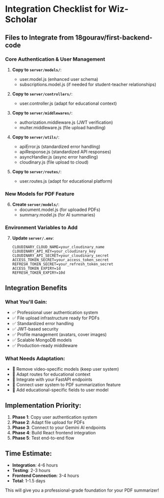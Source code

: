 # Integration Checklist for Wiz-Scholar

## Files to Integrate from 18gourav/first-backend-code

### Core Authentication & User Management
1. **Copy to `server/models/`**:
   - user.model.js (enhanced user schema)
   - subscriptions.model.js (if needed for student-teacher relationships)

2. **Copy to `server/controllers/`**:
   - user.controller.js (adapt for educational context)

3. **Copy to `server/middlewares/`**:
   - authorization.middleware.js (JWT verification)
   - multer.middleware.js (file upload handling)

4. **Copy to `server/utils/`**:
   - apiError.js (standardized error handling)
   - apiResponse.js (standardized API responses)
   - asyncHandler.js (async error handling)
   - cloudinary.js (file upload to cloud)

5. **Copy to `server/routes/`**:
   - user.routes.js (adapt for educational platform)

### New Models for PDF Feature
6. **Create `server/models/`**:
   - document.model.js (for uploaded PDFs)
   - summary.model.js (for AI summaries)

### Environment Variables to Add
7. **Update `server/.env`**:
   ```
   CLOUDINARY_CLOUD_NAME=your_cloudinary_name
   CLOUDINARY_API_KEY=your_cloudinary_key
   CLOUDINARY_API_SECRET=your_cloudinary_secret
   ACCESS_TOKEN_SECRET=your_access_token_secret
   REFRESH_TOKEN_SECRET=your_refresh_token_secret
   ACCESS_TOKEN_EXPIRY=1d
   REFRESH_TOKEN_EXPIRY=10d
   ```

## Integration Benefits

### What You'll Gain:
- ✅ Professional user authentication system
- ✅ File upload infrastructure ready for PDFs
- ✅ Standardized error handling
- ✅ JWT-based security
- ✅ Profile management (avatars, cover images)
- ✅ Scalable MongoDB models
- ✅ Production-ready middleware

### What Needs Adaptation:
- 🔄 Remove video-specific models (keep user system)
- 🔄 Adapt routes for educational context
- 🔄 Integrate with your FastAPI endpoints
- 🔄 Connect user system to PDF summarization feature
- 🔄 Add educational-specific fields to user model

## Implementation Priority:
1. **Phase 1**: Copy user authentication system
2. **Phase 2**: Adapt file upload for PDFs
3. **Phase 3**: Connect to your Gemini AI endpoints
4. **Phase 4**: Build React frontend integration
5. **Phase 5**: Test end-to-end flow

## Time Estimate:
- **Integration**: 4-6 hours
- **Testing**: 2-3 hours
- **Frontend Connection**: 3-4 hours
- **Total**: 1-1.5 days

This will give you a professional-grade foundation for your PDF summarizer!
